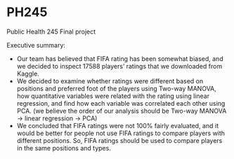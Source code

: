 # PH245
Public Health 245 Final project

Executive summary:
* Our team has believed that FIFA rating has been somewhat biased, and we decided to inspect 17588 players’ ratings that we
downloaded from Kaggle.
* We decided to examine whether ratings were different based on positions and preferred foot of the players using Two-way
MANOVA, how quantitative variables were related with the rating using linear regression, and find how each variable was
correlated each other using PCA. (we believe the order of our analysis should be Two-way MANOVA -> linear regression -> PCA)
* We concluded that FIFA ratings were not 100% fairly evaluated, and it would be better for people not use FIFA ratings to
compare players with different positions. So, FIFA ratings should be used to compare players in the same positions and types.
